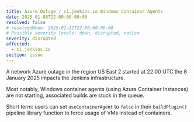 ```yaml
---
title: Azure Outage / ci.jenkins.io Windows Container Agents
date: 2025-01-08T22:00:00-00:00
resolved: false
# resolvedWhen: 2025-01-11T22:00:00-00:00
# Possible severity levels: down, disrupted, notice
severity: disrupted
affected:
  - ci.jenkins.io
section: issue
---
```


A network Azure outage in the region US East 2 started at 22:00 UTC the 8 January 2025 impacts the Jenkins infrastructure.

Most notably, Windows container agents (using Azure Container Instances) are not starting, associated builds are stuck in the queue.

Short term: users can set `useContainerAgent` to `false` in their `buildPlugin()` pipeline library function to force usage of VMs instead of containers.
